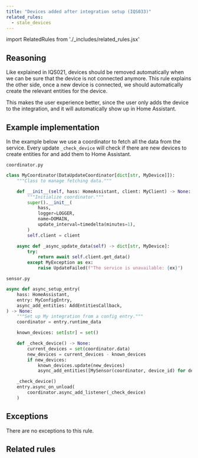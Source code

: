 ```yaml
---
title: "Devices added after integration setup (IQS033)"
related_rules:
  - stale_devices
---
```

import RelatedRules from './_includes/related_rules.jsx'

## Reasoning

Like explained in IQS021, devices should be removed automatically when we can be sure that the device is not connected anymore.
This rule explains the other side, once a new device is connected, we should automatically create the relevant entities for the device.

This makes the user experience better, since the user only adds the device to the integration, and it will automatically show up in Home Assistant.

## Example implementation

In the example below we use a coordinator to fetch all the data from the service.
Every update `_check_device` will check if there are new devices to create entities for and add them to Home Assistant.

`coordinator.py`
```python showLineNumbers
class MyCoordinator(DataUpdateCoordinator[dict[str, MyDevice]]):
    """Class to manage fetching data."""

    def __init__(self, hass: HomeAssistant, client: MyClient) -> None:
        """Initialize coordinator."""
        super().__init__(
            hass,
            logger=LOGGER,
            name=DOMAIN,
            update_interval=timedelta(minutes=1),
        )
        self.client = client

    async def _async_update_data(self) -> dict[str, MyDevice]:
        try:
            return await self.client.get_data()
        except MyException as ex:
            raise UpdateFailed(f"The service is unavailable: {ex}")
```

`sensor.py`
```python {9,11-16,18-21} showLineNumbers
async def async_setup_entry(
    hass: HomeAssistant,
    entry: MyConfigEntry,
    async_add_entities: AddEntitiesCallback,
) -> None:
    """Set up My integration from a config entry."""
    coordinator = entry.runtime_data

    known_devices: set[str] = set()

    def _check_device() -> None:
        current_devices = set(coordinator.data)
        new_devices = current_devices - known_devices
        if new_devices:
            known_devices.update(new_devices)
            async_add_entities([MySensor(coordinator, device_id) for device_id in new_devices])

    _check_device()
    entry.async_on_unload(
        coordinator.async_add_listener(_check_device)
    )
```

## Exceptions

There are no exceptions to this rule.

## Related rules

<RelatedRules relatedRules={frontMatter.related_rules}></RelatedRules>